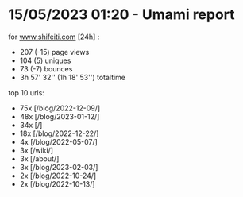 # 15/05/2023 01:20 - Umami report
for www.shifeiti.com [24h] :

 - 207 (-15) page views
 - 104 (5) uniques
 - 73 (-7) bounces
 - 3h 57' 32'' (1h 18' 53'') totaltime


top 10 urls:
 - 75x [/blog/2022-12-09/]
 - 48x [/blog/2023-01-12/]
 - 34x [/]
 - 18x [/blog/2022-12-22/]
 - 4x [/blog/2022-05-07/]
 - 3x [/wiki/]
 - 3x [/about/]
 - 3x [/blog/2023-02-03/]
 - 2x [/blog/2022-10-24/]
 - 2x [/blog/2022-10-13/]


